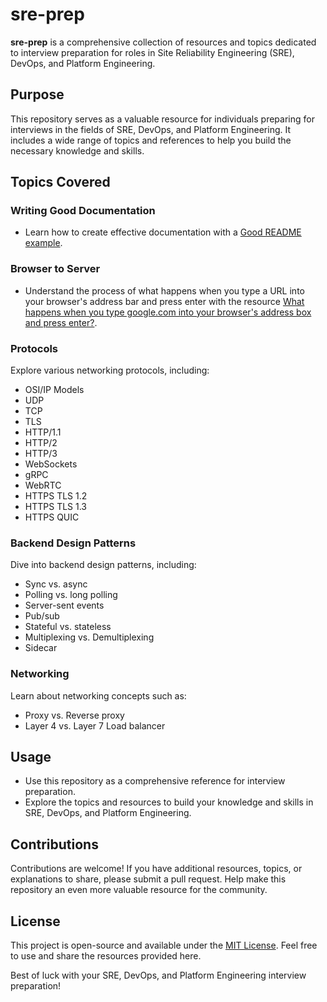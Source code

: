 # sre-prep

**sre-prep** is a comprehensive collection of resources and topics dedicated to interview preparation for roles in Site Reliability Engineering (SRE), DevOps, and Platform Engineering.

## Purpose

This repository serves as a valuable resource for individuals preparing for interviews in the fields of SRE, DevOps, and Platform Engineering. It includes a wide range of topics and references to help you build the necessary knowledge and skills.

## Topics Covered

### Writing Good Documentation

- Learn how to create effective documentation with a [Good README example](https://gist.github.com/PurpleBooth/109311bb0361f32d87a2).

### Browser to Server

- Understand the process of what happens when you type a URL into your browser's address bar and press enter with the resource [What happens when you type google.com into your browser's address box and press enter?](https://github.com/alex/what-happens-when).

### Protocols

Explore various networking protocols, including:

- OSI/IP Models
- UDP
- TCP
- TLS
- HTTP/1.1
- HTTP/2
- HTTP/3
- WebSockets
- gRPC
- WebRTC
- HTTPS TLS 1.2
- HTTPS TLS 1.3
- HTTPS QUIC

### Backend Design Patterns

Dive into backend design patterns, including:

- Sync vs. async
- Polling vs. long polling
- Server-sent events
- Pub/sub
- Stateful vs. stateless
- Multiplexing vs. Demultiplexing
- Sidecar

### Networking

Learn about networking concepts such as:

- Proxy vs. Reverse proxy
- Layer 4 vs. Layer 7 Load balancer

## Usage

- Use this repository as a comprehensive reference for interview preparation.
- Explore the topics and resources to build your knowledge and skills in SRE, DevOps, and Platform Engineering.

## Contributions

Contributions are welcome! If you have additional resources, topics, or explanations to share, please submit a pull request. Help make this repository an even more valuable resource for the community.

## License

This project is open-source and available under the [MIT License](LICENSE). Feel free to use and share the resources provided here.

Best of luck with your SRE, DevOps, and Platform Engineering interview preparation!
